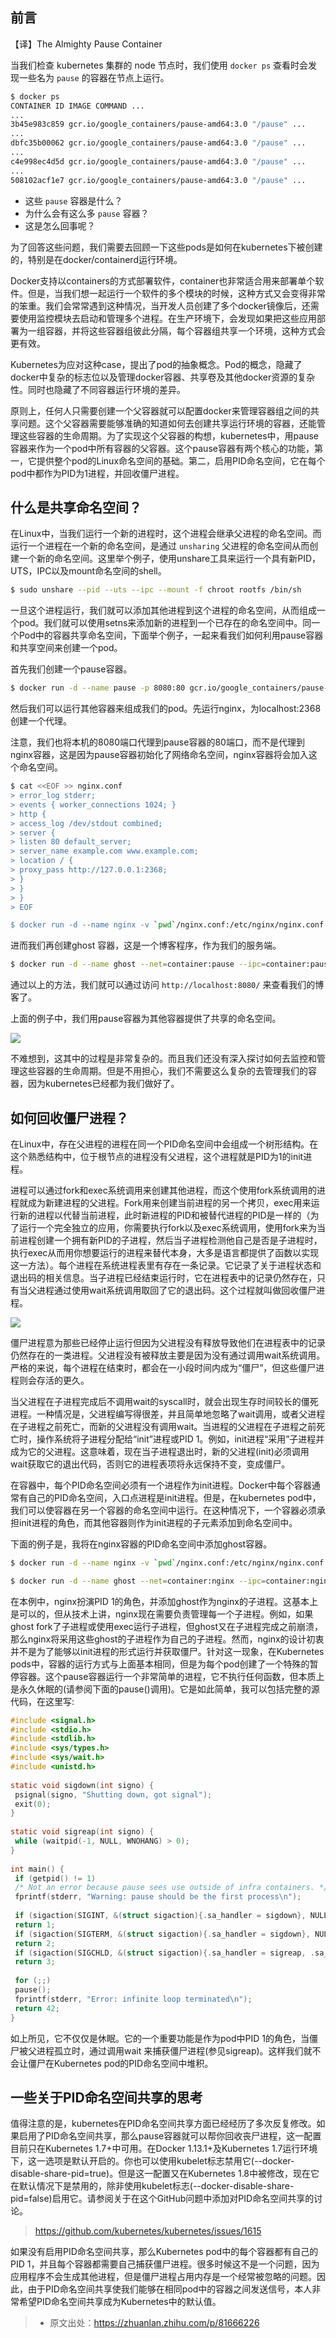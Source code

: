## 前言

【译】The Almighty Pause Container

当我们检查 kubernetes 集群的 node 节点时，我们使用 `docker ps` 查看时会发现一些名为 `pause` 的容器在节点上运行。

```bash
$ docker ps
CONTAINER ID IMAGE COMMAND ...
...
3b45e983c859 gcr.io/google_containers/pause-amd64:3.0 "/pause" ...
...
dbfc35b00062 gcr.io/google_containers/pause-amd64:3.0 "/pause" ...
...
c4e998ec4d5d gcr.io/google_containers/pause-amd64:3.0 "/pause" ...
...
508102acf1e7 gcr.io/google_containers/pause-amd64:3.0 "/pause" ...
```

- 这些 `pause` 容器是什么？
- 为什么会有这么多 `pause` 容器？
- 这是怎么回事呢？

为了回答这些问题，我们需要去回顾一下这些pods是如何在kubernetes下被创建的，特别是在docker/containerd运行环境。

Docker支持以containers的方式部署软件，container也非常适合用来部署单个软件。但是，当我们想一起运行一个软件的多个模块的时候，这种方式又会变得非常的笨重。我们会常常遇到这种情况，当开发人员创建了多个docker镜像后，还需要使用监控模块去启动和管理多个进程。在生产环境下，会发现如果把这些应用部署为一组容器，并将这些容器组彼此分隔，每个容器组共享一个环境，这种方式会更有效。

Kubernetes为应对这种case，提出了pod的抽象概念。Pod的概念，隐藏了docker中复杂的标志位以及管理docker容器、共享卷及其他docker资源的复杂性。同时也隐藏了不同容器运行环境的差异。

原则上，任何人只需要创建一个父容器就可以配置docker来管理容器组之间的共享问题。这个父容器需要能够准确的知道如何去创建共享运行环境的容器，还能管理这些容器的生命周期。为了实现这个父容器的构想，kubernetes中，用pause容器来作为一个pod中所有容器的父容器。这个pause容器有两个核心的功能，第一，它提供整个pod的Linux命名空间的基础。第二，启用PID命名空间，它在每个pod中都作为PID为1进程，并回收僵尸进程。

## 什么是共享命名空间？

在Linux中，当我们运行一个新的进程时，这个进程会继承父进程的命名空间。而运行一个进程在一个新的命名空间，是通过 `unsharing` 父进程的命名空间从而创建一个新的命名空间。这里举个例子，使用unshare工具来运行一个具有新PID，UTS，IPC以及mount命名空间的shell。

```bash
$ sudo unshare --pid --uts --ipc --mount -f chroot rootfs /bin/sh
```

一旦这个进程运行，我们就可以添加其他进程到这个进程的命名空间，从而组成一个pod。我们就可以使用setns来添加新的进程到一个已存在的命名空间中。同一个Pod中的容器共享命名空间，下面举个例子，一起来看我们如何利用pause容器和共享空间来创建一个pod。

首先我们创建一个pause容器。

```bash
$ docker run -d --name pause -p 8080:80 gcr.io/google_containers/pause-amd64:3.0
```

然后我们可以运行其他容器来组成我们的pod。先运行nginx，为localhost:2368创建一个代理。

注意，我们也将本机的8080端口代理到pause容器的80端口，而不是代理到nginx容器，这是因为pause容器初始化了网络命名空间，nginx容器将会加入这个命名空间。

```bash
$ cat <<EOF >> nginx.conf
> error_log stderr;
> events { worker_connections 1024; }
> http {
> access_log /dev/stdout combined;
> server {
> listen 80 default_server;
> server_name example.com www.example.com;
> location / {
> proxy_pass http://127.0.0.1:2368;
> }
> }
> }
> EOF

$ docker run -d --name nginx -v `pwd`/nginx.conf:/etc/nginx/nginx.conf --net=container:pause --ipc=container:pause --pid=container:pause nginx
```

进而我们再创建ghost 容器，这是一个博客程序，作为我们的服务端。

```bash
$ docker run -d --name ghost --net=container:pause --ipc=container:pause --pid=container:pause ghost
```

通过以上的方法，我们就可以通过访问 `http://localhost:8080/` 来查看我们的博客了。

上面的例子中，我们用pause容器为其他容器提供了共享的命名空间。

![](../img/v2-7b478d893ac3c197cd0e14ac182e5d82_720w.jpg)

不难想到，这其中的过程是非常复杂的。而且我们还没有深入探讨如何去监控和管理这些容器的生命周期。但是不用担心，我们不需要这么复杂的去管理我们的容器，因为kubernetes已经都为我们做好了。

## 如何回收僵尸进程？

在Linux中，存在父进程的进程在同一个PID命名空间中会组成一个树形结构。在这个熟悉结构中，位于根节点的进程没有父进程，这个进程就是PID为1的init进程。

进程可以通过fork和exec系统调用来创建其他进程，而这个使用fork系统调用的进程就成为新建进程的父进程。Fork用来创建当前进程的另一个拷贝，exec用来运行新的进程以代替当前进程，此时新进程的PID和被替代进程的PID是一样的（为了运行一个完全独立的应用，你需要执行fork以及exec系统调用，使用fork来为当前进程创建一个拥有新PID的子进程，然后当子进程检测他自己是否是子进程时，执行exec从而用你想要运行的进程来替代本身，大多是语言都提供了函数以实现这一方法）。每个进程在系统进程表里有存在一条记录。它记录了关于进程状态和退出码的相关信息。当子进程已经结束运行时，它在进程表中的记录仍然存在，只有当父进程通过使用wait系统调用取回了它的退出码。这个过程就叫做回收僵尸进程。

![](../img/v2-62608a79bf7293ecc94560e5542d6032_720w.jpg)

僵尸进程意为那些已经停止运行但因为父进程没有释放导致他们在进程表中的记录仍然存在的一类进程。父进程没有被释放主要是因为没有通过调用wait系统调用。严格的来说，每个进程在结束时，都会在一小段时间内成为“僵尸”，但这些僵尸进程则会存活的更久。

当父进程在子进程完成后不调用wait的syscall时，就会出现生存时间较长的僵死进程。一种情况是，父进程编写得很差，并且简单地忽略了wait调用，或者父进程在子进程之前死亡，而新的父进程没有调用wait。当进程的父进程在子进程之前死亡时，操作系统将子进程分配给“init”进程或PID 1。例如，init进程“采用”子进程并成为它的父进程。这意味着，现在当子进程退出时，新的父进程(init)必须调用wait获取它的退出代码，否则它的进程表项将永远保持不变，变成僵尸。

在容器中，每个PID命名空间必须有一个进程作为init进程。Docker中每个容器通常有自己的PID命名空间，入口点进程是init进程。但是，在kubernetes pod中，我们可以使容器在另一个容器的命名空间中运行。在这种情况下，一个容器必须承担init进程的角色，而其他容器则作为init进程的子元素添加到命名空间中。

下面的例子是，我将在nginx容器的PID命名空间中添加ghost容器。

```bash
$ docker run -d --name nginx -v `pwd`/nginx.conf:/etc/nginx/nginx.conf -p 8080:80 nginx

$ docker run -d --name ghost --net=container:nginx --ipc=container:nginx --pid=container:nginx ghost
```

在本例中，nginx扮演PID 1的角色，并添加ghost作为nginx的子进程。这基本上是可以的，但从技术上讲，nginx现在需要负责管理每一个子进程。例如，如果ghost fork了子进程或使用exec运行子进程，但ghost又在子进程完成之前崩溃，那么nginx将采用这些ghost的子进程作为自己的子进程。然而，nginx的设计初衷并不是为了能够以init进程的形式运行并获取僵尸。针对这一现象，在Kubernetes pods中，容器的运行方式与上面基本相同，但是为每个pod创建了一个特殊的暂停容器。这个pause容器运行一个非常简单的进程，它不执行任何函数，但本质上是永久休眠的(请参阅下面的pause()调用)。它是如此简单，我可以包括完整的源代码，在这里写:

```c
#include <signal.h>
#include <stdio.h>
#include <stdlib.h>
#include <sys/types.h>
#include <sys/wait.h>
#include <unistd.h>
 
static void sigdown(int signo) {
 psignal(signo, "Shutting down, got signal");
 exit(0);
}
 
static void sigreap(int signo) {
 while (waitpid(-1, NULL, WNOHANG) > 0);
}
 
int main() {
 if (getpid() != 1)
 /* Not an error because pause sees use outside of infra containers. */
 fprintf(stderr, "Warning: pause should be the first process\n");
 
 if (sigaction(SIGINT, &(struct sigaction){.sa_handler = sigdown}, NULL) < 0)
 return 1;
 if (sigaction(SIGTERM, &(struct sigaction){.sa_handler = sigdown}, NULL) < 0)
 return 2;
 if (sigaction(SIGCHLD, &(struct sigaction){.sa_handler = sigreap, .sa_flags = SA_NOCLDSTOP},NULL) < 0)
 return 3;
 
 for (;;)
 pause();
 fprintf(stderr, "Error: infinite loop terminated\n");
 return 42;
}
```

如上所见，它不仅仅是休眠。它的一个重要功能是作为pod中PID 1的角色，当僵尸被父进程孤立时，通过调用wait 来捕获僵尸进程(参见sigreap)。这样我们就不会让僵尸在Kubernetes pod的PID命名空间中堆积。

## 一些关于PID命名空间共享的思考

值得注意的是，kubernetes在PID命名空间共享方面已经经历了多次反复修改。如果启用了PID命名空间共享，那么pause容器就可以帮你回收丧尸进程，这一配置目前只在Kubernetes 1.7+中可用。在Docker 1.13.1+及Kubernetes 1.7运行环境下，这一选项是默认开启的。你也可以使用kubelet标志禁用它(--docker-disable-share-pid=true)。但是这一配置又在Kubernetes 1.8中被修改，现在它在默认情况下是禁用的，除非使用kubelet标志(--docker-disable-share-pid=false)启用它。请参阅关于在这个GitHub问题中添加对PID命名空间共享的讨论。

> https://github.com/kubernetes/kubernetes/issues/1615

如果没有启用PID命名空间共享，那么Kubernetes pod中的每个容器都有自己的PID 1，并且每个容器都需要自己捕获僵尸进程。很多时候这不是一个问题，因为应用程序不会生成其他进程，但是僵尸进程占用内存是一个经常被忽略的问题。因此，由于PID命名空间共享使我们能够在相同pod中的容器之间发送信号，本人非常希望PID命名空间共享成为Kubernetes中的默认值。

> - 原文出处：https://zhuanlan.zhihu.com/p/81666226